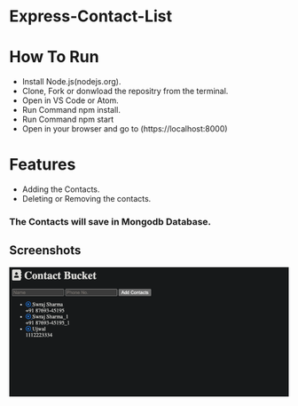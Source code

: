 # Express-Contact-List

# How To Run

* Install Node.js(nodejs.org).
* Clone, Fork or donwload the repositry from the terminal.
* Open in VS Code or Atom.
* Run Command npm install.
* Run Command npm start
* Open in your browser and go to (https://localhost:8000)

# Features
* Adding the Contacts.
* Deleting or Removing the contacts.


### The Contacts will save in Mongodb Database.

## Screenshots

![](assets/images/Capture1.PNG)


